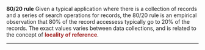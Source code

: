 
**80/20 rule**
      Given a typical application where there is a collection of       records and a series of search operations for records,       the 80/20 rule is an empirical observation that       80% of the record accessess typically go to 20% of the records.       The exact values varies between data collections, and is related       to the concept of <span style="color: brown; font-weight:bold; ">locality of reference</span>. 
<hr>


